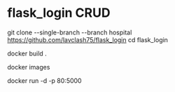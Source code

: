 # flask_login CRUD 

git clone --single-branch --branch hospital https://github.com/lavclash75/flask_login
cd flask_login

docker build .

docker images 

docker run -d -p 80:5000 <id>
